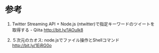 # 参考

1. Twitter Streaming API + Node.js (ntwitter)で指定キーワードのツイートを取得する - Qiita <http://bit.ly/1AOuIk8>

2. ５次元のカオス: node.jsでファイル操作とShellコマンド <http://bit.ly/1EjRG0o>
